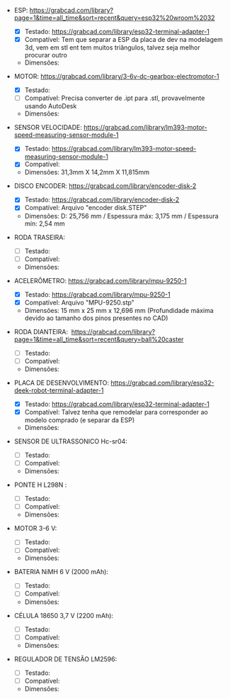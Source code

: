 - ESP:
https://grabcad.com/library?page=1&time=all_time&sort=recent&query=esp32%20wroom%2032
  - [x] Testado: https://grabcad.com/library/esp32-terminal-adapter-1
  - [x] Compatível: Tem que separar a ESP da placa de dev na modelagem 3d, vem em stl ent tem muitos triângulos, talvez seja melhor procurar outro
  - Dimensões:
- MOTOR:
https://grabcad.com/library/3-6v-dc-gearbox-electromotor-1
  - [x] Testado:
  - [ ] Compatível: Precisa converter de .ipt para .stl, provavelmente usando AutoDesk
  - Dimensões:
- SENSOR VELOCIDADE: 
https://grabcad.com/library/lm393-motor-speed-measuring-sensor-module-1
  - [x] Testado: https://grabcad.com/library/lm393-motor-speed-measuring-sensor-module-1
  - [x] Compatível:
  - Dimensões: 31,3mm X 14,2mm X 11,815mm

- DISCO ENCODER: 
https://grabcad.com/library/encoder-disk-2
  - [x] Testado: https://grabcad.com/library/encoder-disk-2 
  - [x] Compatível: Arquivo "encoder disk.STEP"
  - Dimensões: D: 25,756 mm / Espessura máx: 3,175 mm / Espessura mín: 2,54 mm

- RODA TRASEIRA:
  - [ ] Testado:
  - [ ] Compatível:
  - Dimensões:

- ACELERÔMETRO: 
https://grabcad.com/library/mpu-9250-1
  - [x] Testado: https://grabcad.com/library/mpu-9250-1
  - [x] Compatível: Arquivo "MPU-9250.stp"
  - Dimensões: 15 mm x 25 mm x 12,696 mm (Profundidade máxima devido ao tamanho dos pinos presentes no CAD)
    
- RODA DIANTEIRA: 
https://grabcad.com/library?page=1&time=all_time&sort=recent&query=ball%20caster
  - [ ] Testado:
  - [ ] Compatível:
  - Dimensões:
    
- PLACA DE DESENVOLVIMENTO:
https://grabcad.com/library/esp32-deek-robot-terminal-adapter-1
  - [x] Testado: https://grabcad.com/library/esp32-terminal-adapter-1
  - [x] Compatível: Talvez tenha que remodelar para corresponder ao modelo comprado (e separar da ESP)
  - Dimensões:
    
- SENSOR DE ULTRASSONICO Hc-sr04:
  - [ ] Testado:
  - [ ] Compatível:
  - Dimensões:

- PONTE H L298N :
  - [ ] Testado:
  - [ ] Compatível:
  - Dimensões:

- MOTOR 3-6 V:
  - [ ] Testado:
  - [ ] Compatível:
  - Dimensões:

- BATERIA NiMH 6 V (2000 mAh):
  - [ ] Testado:
  - [ ] Compatível:
  - Dimensões:

- CÉLULA 18650 3,7 V (2200 mAh):
  - [ ] Testado:
  - [ ] Compatível:
  - Dimensões:
    
- REGULADOR DE TENSÃO LM2596:
  - [ ] Testado:
  - [ ] Compatível:
  - Dimensões:
